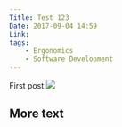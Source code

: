```yaml
---
Title: Test 123
Date: 2017-09-04 14:59
Link:
tags: 
	- Ergonomics
	- Software Development
---
```


First post
![](https://drumnkyle.github.io/blog-images/asset.jpg)

## More text